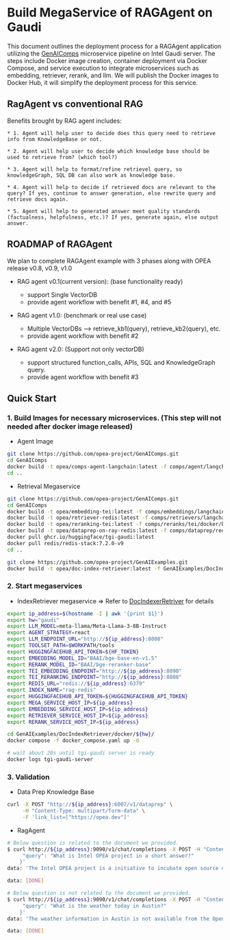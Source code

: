 # Build MegaService of RAGAgent on Gaudi

This document outlines the deployment process for a RAGAgent application utilizing the [GenAIComps](https://github.com/opea-project/GenAIComps.git) microservice pipeline on Intel Gaudi server. The steps include Docker image creation, container deployment via Docker Compose, and service execution to integrate microservices such as embedding, retriever, rerank, and llm. We will publish the Docker images to Docker Hub, it will simplify the deployment process for this service.

## RagAgent vs conventional RAG

Benefits brought by RAG agent includes:

    * 1. Agent will help user to decide does this query need to retrieve info from KnowledgeBase or not.

    * 2. Agent will help user to decide which knowledge base should be used to retrieve from? (which tool?)

    * 3. Agent will help to format/refine retrievel query, so knowledgeGraph, SQL DB can also work as knowledge base.

    * 4. Agent will help to decide if retrieved docs are relevant to the query? If yes, continue to answer generation, else rewrite query and retrieve docs again.

    * 5. Agent will help to generated answer meet quality standards (factualness, helpfulness, etc.)? If yes, generate again, else output answer.

## ROADMAP of RAGAgent

We plan to complete RAGAgent example with 3 phases along with OPEA release v0.8, v0.9, v1.0

- RAG agent v0.1(current version): (base functionality ready)

  - support Single VectorDB
  - provide agent workflow with benefit #1, #4, and #5

- RAG agent v1.0: (benchmark or real use case)

  - Multiple VectorDBs --> retrieve_kb1(query), retrieve_kb2(query), etc.
  - provide agent workflow with benefit #2

- RAG agent v2.0: (Support not only vectorDB)
  - support structured function_calls, APIs, SQL and KnowledgeGraph query.
  - provide agent workflow with benefit #3

## Quick Start

### 1. Build Images for necessary microservices. (This step will not needed after docker image released)

- Agent Image

```bash
git clone https://github.com/opea-project/GenAIComps.git
cd GenAIComps
docker build -t opea/comps-agent-langchain:latest -f comps/agent/langchain/docker/Dockerfile .
cd ..
```

- Retrieval Megaservice

```bash
git clone https://github.com/opea-project/GenAIComps.git
cd GenAIComps
docker build -t opea/embedding-tei:latest -f comps/embeddings/langchain/docker/Dockerfile .
docker build -t opea/retriever-redis:latest -f comps/retrievers/langchain/redis/docker/Dockerfile .
docker build -t opea/reranking-tei:latest -f comps/reranks/tei/docker/Dockerfile .
docker build -t opea/dataprep-on-ray-redis:latest -f comps/dataprep/redis/langchain_ray/docker/Dockerfile .
docker pull ghcr.io/huggingface/tgi-gaudi:latest
docker pull redis/redis-stack:7.2.0-v9
cd ..

git clone https://github.com/opea-project/GenAIExamples.git
docker build -t opea/doc-index-retriever:latest -f GenAIExamples/DocIndexRetriever/docker/Dockerfile .
```

### 2. Start megaservices

- IndexRetriever megaservice => Refer to [DocIndexerRetriver](DocIndexRetriever) for details

```bash
export ip_address=$(hostname -I | awk '{print $1}')
export hw="gaudi"
export LLM_MODEL=meta-llama/Meta-Llama-3-8B-Instruct
export AGENT_STRATEGY=react
export LLM_ENDPOINT_URL="http://${ip_address}:8008"
export TOOLSET_PATH=$WORKPATH/tools
export HUGGINGFACEHUB_API_TOKEN=${HF_TOKEN}
export EMBEDDING_MODEL_ID="BAAI/bge-base-en-v1.5"
export RERANK_MODEL_ID="BAAI/bge-reranker-base"
export TEI_EMBEDDING_ENDPOINT="http://${ip_address}:8090"
export TEI_RERANKING_ENDPOINT="http://${ip_address}:8808"
export REDIS_URL="redis://${ip_address}:6379"
export INDEX_NAME="rag-redis"
export HUGGINGFACEHUB_API_TOKEN=${HUGGINGFACEHUB_API_TOKEN}
export MEGA_SERVICE_HOST_IP=${ip_address}
export EMBEDDING_SERVICE_HOST_IP=${ip_address}
export RETRIEVER_SERVICE_HOST_IP=${ip_address}
export RERANK_SERVICE_HOST_IP=${ip_address}

cd GenAIExamples/DocIndexRetriever/docker/${hw}/
docker compose -f docker_compose.yaml up -d

# wait about 20s until tgi-gaudi server is ready
docker logs tgi-gaudi-server
```

### 3. Validation

- Data Prep Knowledge Base

```bash
curl -X POST "http://${ip_address}:6007/v1/dataprep" \
     -H "Content-Type: multipart/form-data" \
     -F 'link_list=["https://opea.dev"]'
```

- RagAgent

```bash
# Below question is related to the document we provided.
$ curl http://${ip_address}:9090/v1/chat/completions -X POST -H "Content-Type: application/json" -d '{
     "query": "What is Intel OPEA project in a short answer?"
    }'
data: 'The Intel OPEA project is a initiative to incubate open source development of trusted, scalable open infrastructure for developer innovation and harness the potential value of generative AI. - - - - Thought:  I now know the final answer. - - - - - - Thought: - - - -'

data: [DONE]

# Below question is not related to the document we provided.
$ curl http://${ip_address}:9090/v1/chat/completions -X POST -H "Content-Type: application/json" -d '{
     "query": "What is the weather today in Austin?"
    }'
data: 'The weather information in Austin is not available from the Open Platform for Enterprise AI (OPEA). You may want to try checking another source such as a weather app or website. I apologize for not being able to find the information you were looking for. <|eot_id|>'

data: [DONE]
```
